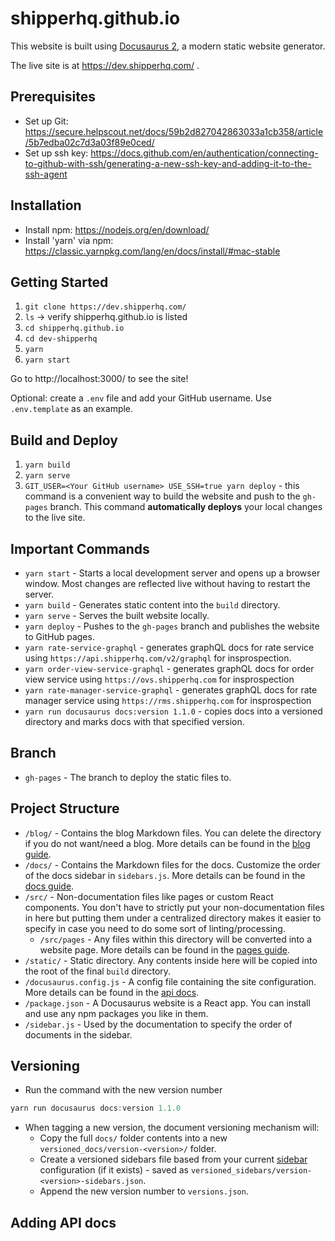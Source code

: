 # shipperhq.github.io

This website is built using [Docusaurus 2](https://docusaurus.io/), a modern static website generator. 

The live site is at https://dev.shipperhq.com/ .

## Prerequisites
- Set up Git: https://secure.helpscout.net/docs/59b2d827042863033a1cb358/article/5b7edba02c7d3a03f89e0ced/
- Set up ssh key: https://docs.github.com/en/authentication/connecting-to-github-with-ssh/generating-a-new-ssh-key-and-adding-it-to-the-ssh-agent

## Installation

- Install npm: https://nodejs.org/en/download/
- Install 'yarn' via npm: https://classic.yarnpkg.com/lang/en/docs/install/#mac-stable

## Getting Started

1. `git clone https://dev.shipperhq.com/`
2. `ls` -> verify shipperhq.github.io is listed
3. `cd shipperhq.github.io`
4. `cd dev-shipperhq`  
5. `yarn`
6. `yarn start`

Go to http://localhost:3000/ to see the site!

Optional: create a `.env` file and add your GitHub username. Use `.env.template` as an example.

## Build and Deploy
1. `yarn build`
2. `yarn serve`
3. `GIT_USER=<Your GitHub username> USE_SSH=true yarn deploy`  - this command is a convenient way to build the website and push to the `gh-pages` branch. This command **automatically deploys** your local changes to the live site. 

## Important Commands

- `yarn start` - Starts a local development server and opens up a browser window. Most changes are reflected live without having to restart the server.
- `yarn build` - Generates static content into the `build` directory.
- `yarn serve` - Serves the built website locally.
- `yarn deploy` - Pushes to the `gh-pages` branch and publishes the website to GitHub pages.
- `yarn rate-service-graphql` - generates graphQL docs for rate service using `https://api.shipperhq.com/v2/graphql` for insprospection.
- `yarn order-view-service-graphql` - generates graphQL docs for order view service using `https://ovs.shipperhq.com` for insprospection
- `yarn rate-manager-service-graphql` - generates graphQL docs for rate manager service using `https://rms.shipperhq.com` for insprospection
- `yarn run docusaurus docs:version 1.1.0` - copies docs into a versioned directory and marks docs with that specified version.

## Branch

- `gh-pages` - The branch to deploy the static files to.

## Project Structure

- `/blog/` - Contains the blog Markdown files. You can delete the directory if you do not want/need a blog. More details can be found in the [blog guide](https://docusaurus.io/docs/blog).
- `/docs/` - Contains the Markdown files for the docs. Customize the order of the docs sidebar in `sidebars.js`. More details can be found in the [docs guide](https://docusaurus.io/docs/docs-markdown-features).
- `/src/` - Non-documentation files like pages or custom React components. You don't have to strictly put your non-documentation files in here but putting them under a centralized directory makes it easier to specify in case you need to do some sort of linting/processing.
    - `/src/pages` - Any files within this directory will be converted into a website page. More details can be found in the [pages guide](https://docusaurus.io/docs/creating-pages).
- `/static/` - Static directory. Any contents inside here will be copied into the root of the final `build` directory.
- `/docusaurus.config.js` - A config file containing the site configuration. More details can be found in the [api docs](https://docusaurus.io/docs/api/docusaurus-config).
- `/package.json` - A Docusaurus website is a React app. You can install and use any npm packages you like in them.
- `/sidebar.js` - Used by the documentation to specify the order of documents in the sidebar.

## Versioning

- Run the command with the new version number

```jsx
yarn run docusaurus docs:version 1.1.0
```

- When tagging a new version, the document versioning mechanism will:
    - Copy the full `docs/` folder contents into a new `versioned_docs/version-<version>/` folder.
    - Create a versioned sidebars file based from your current [sidebar](https://docusaurus.io/docs/docs-introduction#sidebar) configuration (if it exists) - saved as `versioned_sidebars/version-<version>-sidebars.json`.
    - Append the new version number to `versions.json`.

## Adding API docs
